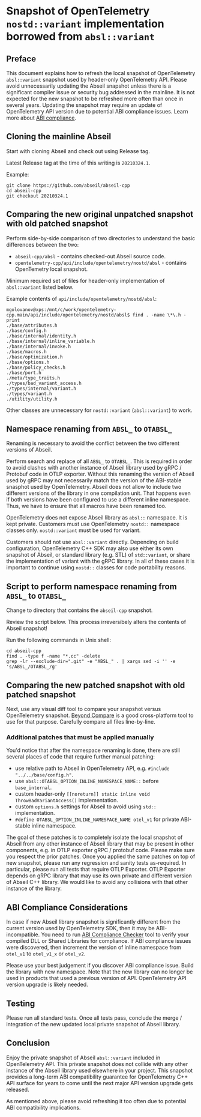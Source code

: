 # Snapshot of OpenTelemetry `nostd::variant` implementation borrowed from `absl::variant`

## Preface

This document explains how to refresh the local snapshot of OpenTelemetry `absl::variant`
snapshot used by header-only OpenTelemetry API. Please avoid unnecessarily updating the
Abseil snapshot unless there is a significant compiler issue or security bug addressed
in the mainline. It is not expected for the new snapshot to be refreshed more often than
once in several years. Updating the snapshot may require an update of OpenTelemetry API
version due to potential ABI compliance issues. Learn more about [ABI compliance](https://fedoraproject.org/wiki/How_to_check_for_ABI_changes_with_abi_compliance_checker).

## Cloning the mainline Abseil

Start with cloning Abseil and check out using Release tag.

Latest Release tag at the time of this writing is `20210324.1`.

Example:

```console
git clone https://github.com/abseil/abseil-cpp
cd abseil-cpp
git checkout 20210324.1
```

## Comparing the new original unpatched snapshot with old patched snapshot

Perform side-by-side comparison of two directories to understand the basic differences
between the two:

- `abseil-cpp/absl` - contains checked-out Abseil source code.
- `opentelemetry-cpp/api/include/opentelemetry/nostd/absl` - contains OpenTemetry local snapshot.

Minimum required set of files for header-only implementation of `absl::variant` listed below.

Example contents of `api/include/opentelemetry/nostd/absl`:

```console
mgolovanov@xps:/mnt/c/work/opentelemetry-cpp.main/api/include/opentelemetry/nostd/absl$ find . -name \*\.h -print
./base/attributes.h
./base/config.h
./base/internal/identity.h
./base/internal/inline_variable.h
./base/internal/invoke.h
./base/macros.h
./base/optimization.h
./base/options.h
./base/policy_checks.h
./base/port.h
./meta/type_traits.h
./types/bad_variant_access.h
./types/internal/variant.h
./types/variant.h
./utility/utility.h
```

Other classes are unnecessary for `nostd::variant` (`absl::variant`) to work.

## Namespace renaming from `ABSL_` to `OTABSL_`

Renaming is necessary to avoid the conflict between the two different versions of Abseil.

Perform search and replace of all `ABSL_` to `OTABSL_`. This is required in order to avoid clashes
with another instance of Abseil library used by gRPC / Protobuf code in OTLP exporter. Without this
renaming the version of Abseil used by gRPC may not necessarily match the version of the ABI-stable
snasphot used by OpenTelemetry. Abseil does not allow to include two different versions of the
library in one compilation unit. That happens even if both versions have been configured to use
a different inline namespace. Thus, we have to ensure that all macros have been renamed too.

OpenTelemetry does not expose Abseil library as `absl::` namespace. It is kept private. Customers
must use OpenTelemetry `nostd::` namespace classes only. `nostd::variant` must be used for variant.

Customers should not use `absl::variant` directly. Depending on build configuration, OpenTelemetry
C++ SDK may also use either its own snapshot of Abseil, or standard library (e.g. STL) of
`std::variant`, or share the implementation of variant with the gRPC library. In all of these cases
it is important to continue using `nostd::` classes for code portability reasons.

## Script to perform namespace renaming from `ABSL_` to `OTABSL_`

Change to directory that contains the `abseil-cpp` snapshot.

Review the script below. This process irreversibely alters the contents of Abseil snapshot!

Run the following commands in Unix shell:

```console
cd abseil-cpp
find . -type f -name "*.cc" -delete
grep -lr --exclude-dir=".git" -e "ABSL_" . | xargs sed -i '' -e 's/ABSL_/OTABSL_/g'
```

## Comparing the new patched snapshot with old patched snapshot

Next, use any visual diff tool to compare your snapshot versus OpenTelemetry snapshot.
[Beyond Compare](https://www.scootersoftware.com/download.php) is a good cross-platform tool
to use for that purpose. Carefully compare all files line-by-line.

### Additional patches that must be applied manually

You'd notice that after the namespace renaming is done, there are still several places of code
that require further manual patching:

- use relative path to Abseil in OpenTelemetry API, e.g. `#include "../../base/config.h"`.
- use `absl::OTABSL_OPTION_INLINE_NAMESPACE_NAME::` before `base_internal`.
- custom header-only `[[noreturn]] static inline void ThrowBadVariantAccess()` implementation.
- custom `options.h` settings for Abseil to avoid using `std::` implementation.
- `#define OTABSL_OPTION_INLINE_NAMESPACE_NAME otel_v1` for private ABI-stable inline namespace.

The goal of these patches is to completely isolate the local snapshot of Abseil from any other
instance of Abseil library that may be present in other components, e.g. in OTLP exporter gRPC /
protobuf code. Please make sure you respect the prior patches. Once you applied the same patches
on top of new snapshot, please run any regression and sanity tests as-required. In particular,
please run all tests that require OTLP Exporter. OTLP Exporter depends on gRPC library that may
use its own private and different version of Abseil C++ library. We would like to avoid any
collisions with that other instance of the library.

## ABI Compliance Considerations

In case if new Abseil library snapshot is significantly different from the current version
used by OpenTelemetry SDK, then it may be ABI-incompatible. You need to run
[ABI Compliance Checker](https://lvc.github.io/abi-compliance-checker/) tool to verify your
compiled DLL or Shared Libraries for compliance. If ABI compliance issues were discovered,
then increment the version of inline namespace from `otel_v1` to `otel_v1_x` or `otel_v2`.

Please use your best judgement if you discover ABI compliance issue. Build the library with
new namespace. Note that the new library can no longer be used in products that used a
previous version of API. OpenTelemetry API version upgrade is likely needed.

## Testing

Please run all standard tests. Once all tests pass, conclude the merge / integration of the
new updated local private snapshot of Abseil library.

## Conclusion

Enjoy the private snapshot of Abseil `absl::variant` included in OpenTelemetry API. This private
snapshot does not collide with any other instance of the Abseil library used elsewhere in your
project. This snapshot provides a long-term ABI compatibility guarantee for OpenTelemetry C++
API surface for years to come until the next major API version upgrade gets released.

As mentioned above, please avoid refreshing it too often due to potential ABI compatibility
implications.
